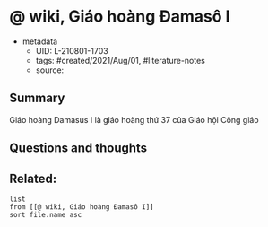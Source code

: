 # @ wiki, Giáo hoàng Đamasô I


- metadata
	- UID: L-210801-1703
	- tags: #created/2021/Aug/01, #literature-notes 
	- source: 

## Summary
Giáo hoàng Damasus I là giáo hoàng thứ 37 của Giáo hội Công giáo





## Questions and thoughts


## Related:
```dataview
list
from [[@ wiki, Giáo hoàng Đamasô I]]
sort file.name asc
```
